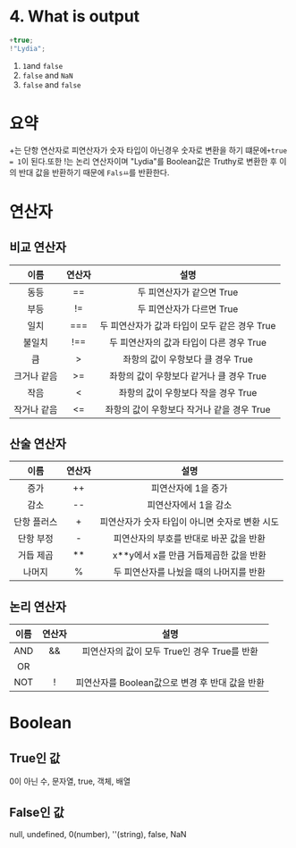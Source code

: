 # 4. What is output

```javascript
+true;
!"Lydia";
```

1. <code>1</code>and <code>false</code>
2. <code>false</code> and <code>NaN</code>
3. <code>false</code> and <code>false</code>

# 요약
+는 단항 연산자로 피연산자가 숫자 타입이 아닌경우 숫자로 변환을 하기 떄문에<code>+true = 1</code>이 된다.또한
!는 논리 연산자이며 "Lydia"를 Boolean값은 Truthy로 변환한 후 이의 반대 값을 반환하기 때문에 <code>Falsㅛ</code>를 반환한다.

# 연산자

## 비교 연산자

|이름|연산자|설명|
|:---:|:---:|:---:|
|동등|==|두 피연산자가 같으면 True|
|부등|!=|두 피연산자가 다르면 True|
|일치|===|두 피연산자가 값과 타입이 모두 같은 경우 True|
|불일치|!==|두 피연산자의 값과 타입이 다른 경우 True|
|큼|>|좌항의 값이 우항보다 클 경우 True|
|크거나 같음|>=| 좌항의 값이 우항보다 같거나 클 경우 True|
|작음|<| 좌항의 값이 우항보다 작을 경우 True|
|작거나 같음|<=| 좌항의 값이 우항보다 작거나 같을 경우 True|

## 산술 연산자

|이름|연산자|설명|
|:---:|:---:|:---:|
|증가|++|피연산자에 1을 증가|
|감소|--|피연산자에서 1을 감소|
|단항 플러스|+|피연산자가 숫자 타입이 아니면 숫자로 변환 시도|
|단항 부정|-|피연산자의 부호를 반대로 바꾼 값을 반환|
|거듭 제곱|**|x**y에서 x를 만큼 거듭제곱한 값을 반환|
|나머지|%|두 피연산자를 나눴을 때의 나머지를 반환|

## 논리 연산자

|이름|연산자|설명|
|:---:|:---:|:---:|
|AND|&&|피연산자의 값이 모두 True인 경우 True를 반환|
|OR| || |피연산자의 값이 하나라도 True인 경우 True를 반환|
|NOT| ! |피연산자를 Boolean값으로 변경 후 반대 값을 반환|

# Boolean

## True인 값

0이 아닌 수, 문자열, true, 객체, 배열

## False인 값

null, undefined, 0(number), ''(string), false, NaN
